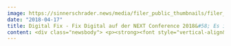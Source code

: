 ```yaml
---
image: https://sinnerschrader.news/media/filer_public_thumbnails/filer_public/17/8f/178f67b6-acdd-45b5-b787-8ba9c7747218/700px_next18_topic.png__480x288_q85_crop_subsampling-2_upscale.png
date: "2018-04-17"
title: Digital Fix - Fix Digital auf der NEXT Conference 2018&#58; Es ist Zeit, die digitale Welt vor sich selbst zu retten
content: <div class="newsbody"> <p><strong><font style="vertical-align&#58; inherit;"><font style="vertical-align&#58; inherit;">Hamburg, April 16, 2018 - In the scandal surrounding Cambridge Analytica, perhaps the most pressing problems of the digital industry are breaking down. </font><font style="vertical-align&#58; inherit;">It is essentially about the division of roles between people and technology&#58; Are digital offers created to help their users - or are we just producers of data to enable advertising-based business models? </font><font style="vertical-align&#58; inherit;">On September 20 and 21, digital decision-makers and experts will discuss how we can put people back in the focus of developing digital solutions and thus solve the problems in the digital economy at the NEXT Conference 2018 under the motto “Digital Fix - Fix Digital”. Keynote speakers include British-American author </font></font><a href="https&#58;//nextconf.eu/person/andrew-keen/" target="_blank">Andrew Keen</a><font style="vertical-align&#58; inherit;"><font style="vertical-align&#58; inherit;"> (“ </font></font><a href="https&#58;//www.ajkeen.com/how-to-fix-the-future/" target="_blank">How to fix the future</a><font style="vertical-align&#58; inherit;"><font style="vertical-align&#58; inherit;"> ”), tech and design researcher </font></font><a href="https&#58;//nextconf.eu/person/pamela-pavliscak/" target="_blank">Pamela Pavliscak</a><font style="vertical-align&#58; inherit;"><font style="vertical-align&#58; inherit;"> ( </font></font><a href="https&#58;//www.changesciences.com/" target="_blank">Change Sciences</a><font style="vertical-align&#58; inherit;"><font style="vertical-align&#58; inherit;"> ) and </font></font><a href="https&#58;//nextconf.eu/person/rand-hindi/" target="_blank">Rand Hindi</a><font style="vertical-align&#58; inherit;"><font style="vertical-align&#58; inherit;"> , founder of the AI ​​research lab </font></font><a href="https&#58;//snips.ai/about/" target="_blank">Snips</a><font style="vertical-align&#58; inherit;"><font style="vertical-align&#58; inherit;"> and one of the </font></font><a href="https&#58;//www.technologyreview.com/lists/innovators-under-35/2014/entrepreneur/rand-hindi/" target="_blank">35 Innovatoren unter 35</a><font style="vertical-align&#58; inherit;"><font style="vertical-align&#58; inherit;"> according to the MIT Technology Review </font><font style="vertical-align&#58; inherit;">. </font></font></strong><br/> <br/> <font style="vertical-align&#58; inherit;"><font style="vertical-align&#58; inherit;">Criticism of the global internet giants is growing louder - it is about their market power, data protection, hate speech, ethical principles for future technologies such as artificial intelligence and the social and economic effects of technology. </font><font style="vertical-align&#58; inherit;">The problems are obvious, but what can solutions look like? </font><font style="vertical-align&#58; inherit;">Companies in the digital economy have to face this question in order not to fall victim to their own disruptive mentality. </font></font></p> <p><strong><font style="vertical-align&#58; inherit;"><font style="vertical-align&#58; inherit;">Digital Fix - Fix Digital&#58; Completion of the trilogy</font></font></strong><br/> <font style="vertical-align&#58; inherit;"><font style="vertical-align&#58; inherit;">The European digital festival NEXT brings 1,500 decision-makers, opinion leaders and creative people together on the Hamburg Reeperbahn to discuss interdisciplinary solutions for more humane technologies. </font><font style="vertical-align&#58; inherit;">“For us, digital fix as the motto of this year's NEXT completes a trilogy,” says Matthias Schrader, NEXT founder and CEO of SinnerSchrader. </font><font style="vertical-align&#58; inherit;">“Two years ago, with 'Digital Ego' we held up a mirror to ourselves as a user, 'Digital Sucks' openly addressed the problems in the user experience last year. </font><font style="vertical-align&#58; inherit;">This year we are taking the logical step further and discussing how we can get back to user centering and develop more human solutions. ”</font></font><br/> <br/> <font style="vertical-align&#58; inherit;"><font style="vertical-align&#58; inherit;">“Of course, our motto also plays with the different meanings of the term fix. </font><font style="vertical-align&#58; inherit;">We are looking for the repair of something that has become an integral part of our lives. </font><font style="vertical-align&#58; inherit;">For us, this reflects both the huge challenge and the no less great need to solve these problems. </font><font style="vertical-align&#58; inherit;">For companies, this means that they have to move away from technocracy and towards digital humanism. </font><font style="vertical-align&#58; inherit;">They have to ask themselves whether their technological innovations serve the purpose of offering customers the best possible experience, ”explains Volker Martens, co-organizer of NEXT and board member of factor 3.“ The NEXT is the platform that enables a broad debate about it and that Perspectives from different industries combined. ”</font></font></p> <p><strong><font style="vertical-align&#58; inherit;"><font style="vertical-align&#58; inherit;">Digital festival in the heart of Hamburg</font></font></strong><br/> <font style="vertical-align&#58; inherit;"><font style="vertical-align&#58; inherit;">This year, the topics of people-centered innovation, humanity-oriented design, socially relevant topics as well as technology trends and their impact on people are the focus of NEXT. </font><font style="vertical-align&#58; inherit;">Experts such as the author </font></font><a href="https&#58;//nextconf.eu/person/andrew-keen/" target="_blank">Andrew Keen</a><font style="vertical-align&#58; inherit;"><font style="vertical-align&#58; inherit;">  (“ </font></font><a href="https&#58;//www.ajkeen.com/how-to-fix-the-future/" target="_blank">How to fix the future</a><font style="vertical-align&#58; inherit;"><font style="vertical-align&#58; inherit;"> ”), the French AI entrepreneur </font></font><a href="https&#58;//nextconf.eu/person/rand-hindi/" target="_blank">Rand Hindi</a><font style="vertical-align&#58; inherit;"><font style="vertical-align&#58; inherit;"> and </font></font><a href="https&#58;//nextconf.eu/person/pamela-pavliscak/" target="_blank">Pamela Pavliscak</a><font style="vertical-align&#58; inherit;"><font style="vertical-align&#58; inherit;"> ( </font></font><a href="https&#58;//www.changesciences.com/" target="_blank">Change Sciences</a><font style="vertical-align&#58; inherit;"><font style="vertical-align&#58; inherit;"> ), who examines our relationship with emotionally intelligent machines, </font><a href="https&#58;//nextconf.eu/person/pamela-pavliscak/" target="_blank">Pamela Pavliscak</a><font style="vertical-align&#58; inherit;"> inspiration&#58; In the morning in keynotes at the Stage of the Kiez-Theater Schmidts Tivoli, in the afternoon in in-depth workshops and master classes in clubs around the Reeperbahn.</font></font><br/> <br/> <font style="vertical-align&#58; inherit;"><font style="vertical-align&#58; inherit;">The NEXT Conference is again a close partner of the </font></font><a href="https&#58;//www.reeperbahnfestival.com/de/" target="_blank">Reeperbahn Festivals</a><font style="vertical-align&#58; inherit;"><font style="vertical-align&#58; inherit;"> (September 19-22). </font><font style="vertical-align&#58; inherit;">Tickets for NEXT also give access to the musical and cultural program of Germany's largest club festival. </font><font style="vertical-align&#58; inherit;">SinnerSchrader and FAKTOR 3 are joint organizers of the NEXT Conference, which has changed from a classic business conference to a digital festival in recent years.</font></font></p> <p><strong><font style="vertical-align&#58; inherit;"><font style="vertical-align&#58; inherit;">About the NEXT Conference</font></font></strong><br/> <font style="vertical-align&#58; inherit;"><font style="vertical-align&#58; inherit;">The NEXT Conference is the international digital festival on the Reeperbahn and transforms Hamburg into the hotspot of the European digital scene for two days. </font><font style="vertical-align&#58; inherit;">The focus is on what will move consumers in the near future. </font><font style="vertical-align&#58; inherit;">NEXT offers inspiration, networking and business-relevant knowledge of trends and future technologies to prepare companies for the challenges and opportunities of digital transformation. </font><font style="vertical-align&#58; inherit;">This makes NEXT a unique event in Europe for around 1,500 decision-makers with a digital agenda - marketing and product leaders, managers from the digital economy, creatives, developers and innovative founders. </font><font style="vertical-align&#58; inherit;">The NEXT is embedded in the Hamburg Reeperbahn Festival with more than 40,000 participants. </font><font style="vertical-align&#58; inherit;">NEXT delegates have privileged access to over 500 concerts there, </font><font style="vertical-align&#58; inherit;">Specialist and cultural events. </font><font style="vertical-align&#58; inherit;">The NEXT Conference 2018 will take place on September 20 and 21.</font></font></p> <p><font style="vertical-align&#58; inherit;"><font style="vertical-align&#58; inherit;">Current information on the program and the speakers of NEXT can be found at </font></font><a href="https&#58;//nextconf.eu/" target="_blank">www.nextconf.eu</a><font style="vertical-align&#58; inherit;"><font style="vertical-align&#58; inherit;"> . </font><font style="vertical-align&#58; inherit;">Interested parties can also submit a </font></font><a href="https&#58;//nextconf.eu/apply-for-next18/" target="_blank">Ticket-Anfrage</a><font style="vertical-align&#58; inherit;"><font style="vertical-align&#58; inherit;"> for the Invitation-Only event. </font><font style="vertical-align&#58; inherit;">The reduced summer rate applies until June 30, 2018.</font></font></p> <p><font style="vertical-align&#58; inherit;"><font style="vertical-align&#58; inherit;">Interested journalists can submit an </font></font><a href="https&#58;//nextconf.eu/accreditation/" target="_blank">Akkreditierungsanfrage</a><font style="vertical-align&#58; inherit;"><font style="vertical-align&#58; inherit;"> request here. </font><font style="vertical-align&#58; inherit;">We ask for your understanding that the quotas are limited.</font></font></p> </div>
---
```

